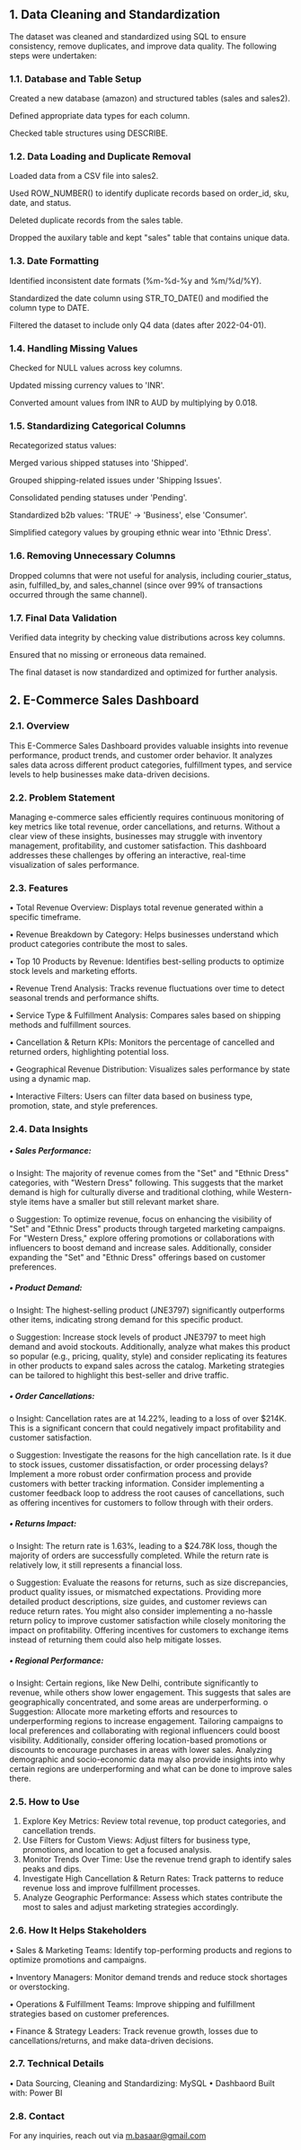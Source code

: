 ##  1. Data Cleaning and Standardization

The dataset was cleaned and standardized using SQL to ensure consistency, remove duplicates, and improve data quality. The following steps were undertaken:

### 1.1. Database and Table Setup

Created a new database (amazon) and structured tables (sales and sales2).

Defined appropriate data types for each column.

Checked table structures using DESCRIBE.

### 1.2. Data Loading and Duplicate Removal

Loaded data from a CSV file into sales2.

Used ROW_NUMBER() to identify duplicate records based on order_id, sku, date, and status.

Deleted duplicate records from the sales table.

Dropped the auxilary table and kept "sales" table that contains unique data.

### 1.3. Date Formatting

Identified inconsistent date formats (%m-%d-%y and %m/%d/%Y).

Standardized the date column using STR_TO_DATE() and modified the column type to DATE.

Filtered the dataset to include only Q4 data (dates after 2022-04-01).

### 1.4. Handling Missing Values

Checked for NULL values across key columns.

Updated missing currency values to 'INR'.

Converted amount values from INR to AUD by multiplying by 0.018.

### 1.5. Standardizing Categorical Columns

Recategorized status values:

Merged various shipped statuses into 'Shipped'.

Grouped shipping-related issues under 'Shipping Issues'.

Consolidated pending statuses under 'Pending'.

Standardized b2b values: 'TRUE' → 'Business', else 'Consumer'.

Simplified category values by grouping ethnic wear into 'Ethnic Dress'.

### 1.6. Removing Unnecessary Columns

Dropped columns that were not useful for analysis, including courier_status, asin, fulfilled_by, and sales_channel (since over 99% of transactions occurred through the same channel).

### 1.7. Final Data Validation

Verified data integrity by checking value distributions across key columns.

Ensured that no missing or erroneous data remained.

The final dataset is now standardized and optimized for further analysis.



## 2. E-Commerce Sales Dashboard

### 2.1. Overview
This E-Commerce Sales Dashboard provides valuable insights into revenue performance, product trends, and customer order behavior. It analyzes sales data across different product categories, fulfillment types, and service levels to help businesses make data-driven decisions.

### 2.2. Problem Statement
Managing e-commerce sales efficiently requires continuous monitoring of key metrics like total revenue, order cancellations, and returns. Without a clear view of these insights, businesses may struggle with inventory management, profitability, and customer satisfaction. This dashboard addresses these challenges by offering an interactive, real-time visualization of sales performance.

### 2.3. Features
•	Total Revenue Overview: Displays total revenue generated within a specific timeframe.

•	Revenue Breakdown by Category: Helps businesses understand which product categories contribute the most to sales.

•	Top 10 Products by Revenue: Identifies best-selling products to optimize stock levels and marketing efforts.

•	Revenue Trend Analysis: Tracks revenue fluctuations over time to detect seasonal trends and performance shifts.

•	Service Type & Fulfillment Analysis: Compares sales based on shipping methods and fulfillment sources.

•	Cancellation & Return KPIs: Monitors the percentage of cancelled and returned orders, highlighting potential loss.

•	Geographical Revenue Distribution: Visualizes sales performance by state using a dynamic map.

•	Interactive Filters: Users can filter data based on business type, promotion, state, and style preferences.

### 2.4. Data Insights

##### •	Sales Performance:

o	Insight: The majority of revenue comes from the "Set" and "Ethnic Dress" categories, with "Western Dress" following. This suggests that the market demand is high for culturally diverse and traditional clothing, while Western-style items have a smaller but still relevant market share.

o	Suggestion: To optimize revenue, focus on enhancing the visibility of "Set" and "Ethnic Dress" products through targeted marketing campaigns. For "Western Dress," explore offering promotions or collaborations with influencers to boost demand and increase sales. Additionally, consider expanding the "Set" and "Ethnic Dress" offerings based on customer preferences.

##### •	Product Demand:

o	Insight: The highest-selling product (JNE3797) significantly outperforms other items, indicating strong demand for this specific product.

o	Suggestion: Increase stock levels of product JNE3797 to meet high demand and avoid stockouts. Additionally, analyze what makes this product so popular (e.g., pricing, quality, style) and consider replicating its features in other products to expand sales across the catalog. Marketing strategies can be tailored to highlight this best-seller and drive traffic.

##### •	Order Cancellations:

o	Insight: Cancellation rates are at 14.22%, leading to a loss of over $214K. This is a significant concern that could negatively impact profitability and customer satisfaction.

o	Suggestion: Investigate the reasons for the high cancellation rate. Is it due to stock issues, customer dissatisfaction, or order processing delays? Implement a more robust order confirmation process and provide customers with better tracking information. Consider implementing a customer feedback loop to address the root causes of cancellations, such as offering incentives for customers to follow through with their orders.

##### •	Returns Impact:

o	Insight: The return rate is 1.63%, leading to a $24.78K loss, though the majority of orders are successfully completed. While the return rate is relatively low, it still represents a financial loss.

o	Suggestion: Evaluate the reasons for returns, such as size discrepancies, product quality issues, or mismatched expectations. Providing more detailed product descriptions, size guides, and customer reviews can reduce return rates. You might also consider implementing a no-hassle return policy to improve customer satisfaction while closely monitoring the impact on profitability. Offering incentives for customers to exchange items instead of returning them could also help mitigate losses.

##### •	Regional Performance:

o	Insight: Certain regions, like New Delhi, contribute significantly to revenue, while others show lower engagement. This suggests that sales are geographically concentrated, and some areas are underperforming.
o	Suggestion: Allocate more marketing efforts and resources to underperforming regions to increase engagement. Tailoring campaigns to local preferences and collaborating with regional influencers could boost visibility. Additionally, consider offering location-based promotions or discounts to encourage purchases in areas with lower sales. Analyzing demographic and socio-economic data may also provide insights into why certain regions are underperforming and what can be done to improve sales there.


### 2.5. How to Use
1.	Explore Key Metrics: Review total revenue, top product categories, and cancellation trends.
2.	Use Filters for Custom Views: Adjust filters for business type, promotions, and location to get a focused analysis.
3.	Monitor Trends Over Time: Use the revenue trend graph to identify sales peaks and dips.
4.	Investigate High Cancellation & Return Rates: Track patterns to reduce revenue loss and improve fulfillment processes.
5.	Analyze Geographic Performance: Assess which states contribute the most to sales and adjust marketing strategies accordingly.

### 2.6. How It Helps Stakeholders
•	Sales & Marketing Teams: Identify top-performing products and regions to optimize promotions and campaigns.

•	Inventory Managers: Monitor demand trends and reduce stock shortages or overstocking.

•	Operations & Fulfillment Teams: Improve shipping and fulfillment strategies based on customer preferences.

•	Finance & Strategy Leaders: Track revenue growth, losses due to cancellations/returns, and make data-driven decisions.

### 2.7. Technical Details
•	Data Sourcing, Cleaning and Standardizing: MySQL
• Dashbaord Built with: Power BI

### 2.8. Contact
For any inquiries, reach out via m.basaar@gmail.com


